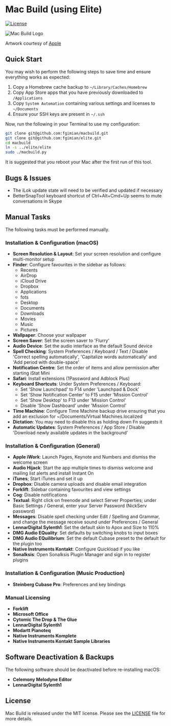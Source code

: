 # Mac Build (using Elite)

[![License](https://img.shields.io/badge/license-MIT-blue.svg)](https://github.com/fgimian/macbuild/blob/master/LICENSE)

![Mac Build Logo](https://raw.githubusercontent.com/fgimian/macbuild/master/images/macbuild-logo.png)

Artwork courtesy of [Apple](http://www.apple.com)

## Quick Start

You may wish to perform the following steps to save time and ensure everything
works as expected:

1. Copy a Homebrew cache backup to `~/Library/Caches/Homebrew`
2. Copy App Store apps that you have previously downloaded to `/Applications`
3. Copy `System Automation` containing various settings and licenses to `~/Documents`
4. Ensure your SSH keys are present in `~/.ssh`

Now, run the following in your Terminal to use my configuration:

```bash
git clone git@github.com:fgimian/macbuild.git
git clone git@github.com:fgimian/elite.git
cd macbuild
ln -s ../elite/elite
sudo ./macbuild.py
```

It is suggested that you reboot your Mac after the first run of this tool.

## Bugs & Issues

* The iLok update state will need to be verified and updated if necessary
* BetterSnapTool keyboard shortcut of Ctrl+Alt+Cmd+Up seems to mute conversations in Skype

## Manual Tasks

The following tasks must be performed manually.

### Installation & Configuration (macOS)

* **Screen Resolution & Layout**: Set your screen resolution and configure multi-monitor setup
* **Finder**: Configure favourites in the sidebar as follows:
    - Recents
    - AirDrop
    - iCloud Drive
    - Dropbox
    - Applications
    - fots
    - Desktop
    - Documents
    - Downloads
    - Movies
    - Music
    - Pictures
* **Wallpaper**: Choose your wallpaper
* **Screen Saver**: Set the screen saver to 'Flurry'
* **Audio Device**: Set the audio interface as the default Sound device
* **Spell Checking**: System Preferences / Keyboard / Text / Disable 'Correct spelling automatically', 'Capitalize words automatically' and 'Add period with double-space'
* **Notification Centre**: Set the order of items and allow permission after starting iStat Mini
* **Safari**: Install extensions (1Password and Adblock Plus)
* **Keyboard Shortcuts**: Under System Preferences / Keyboard:
    - Set 'Show Launchpad' to F14 under 'Launchpad & Dock'
    - Set 'Show Notification Center' to F15 under 'Mission Control'
    - Set 'Show Desktop' to F13 under 'Mission Control'
    - Disable 'Show Dashboard' under 'Mission Control'
* **Time Machine**: Configure Time Machine backup drive ensuring that you add an exclusion for ~/Documents/Virtual Machines.localized
* **Dictation**: You may need to disable this as holding down Fn suggests it
* **Automatic Updates**: System Preferences / App Store / Disable 'Download newly available updates in the background'

### Installation & Configuration (General)

* **Apple iWork**: Launch Pages, Keynote and Numbers and dismiss the welcome
  screen
* **Audio Hijack**: Start the app multiple times to dismiss welcome and mailing
  list alerts and install Instant On
* **iTunes**; Start iTunes and set it up
* **Dropbox**: Disable camera uploads and disable email integration
* **Forklift**: Sidebar containing favourites and view settings
* **Cog**: Disable notifications
* **Textual**: Right click on freenode and select Server Properties; under Basic Settings / General, enter your Server Password (NickServ password)
* **Messages**: Disable spell checking under Edit / Spelling and Grammar, and change the message receive sound under Preferences / General
* **LennarDigital Sylenth1**: Set the default skin to Apox and Size to 110%
* **DMG Audio EQuality**: Set defaults by switching knobs to input boxes
* **DMG Audio EQuilibrium**: Set the default Cubase preset to the default for the plugin too
* **Native Instruments Kontakt**: Configure Quickload if you like
* **Sonalksis**: Open Sonalksis Plugin Manager and sign in to register plugins

### Installation & Configuration (Music Production)

* **Steinberg Cubase Pro**: Preferences and key bindings

### Manual Licensing

* **Forklift**
* **Microsoft Office**
* **Cytomic The Drop & The Glue**
* **LennarDigital Sylenth1**
* **Modartt Pianoteq**
* **Native Instruments Komplete**
* **Native Instruments Kontakt Sample Libraries**

## Software Deactivation & Backups

The following software should be deactivated before re-installing macOS:

* **Celemony Melodyne Editor**
* **LennarDigital Sylenth1**

## License

Mac Build is released under the MIT license.  Please see the
[LICENSE](https://github.com/fgimian/macbuild/blob/master/LICENSE) file for more details.
